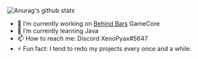 ![Anurag's github stats](https://github-readme-stats.vercel.app/api?username=xenopyax&show_icons=true&theme=merko)

- 🔭 I’m currently working on [Behind Bars](https://github.com/Behind-Bars) GameCore
- 🌱 I’m currently learning Java
- 📫 How to reach me: Discord XenoPyax#5647
- ⚡ Fun fact: I tend to redo my projects every once and a while.
